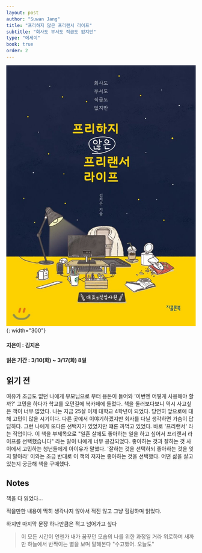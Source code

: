 ```yaml
---
layout: post
author: "Suwan Jang"
title: "프리하지 않은 프리랜서 라이프"
subtitle: "회사도 부서도 직급도 없지만"
type: "에세이"
book: true
order: 2
---
```


![프리하지 않은 프리랜서 라이프](./images/free.jpeg){: width="300"}
#### 지은이 : 김지은
#### 읽은 기간 : 3/10(화) ~ 3/17(화) 8일
## 읽기 전
 여유가 조금도 없던 나에게 부모님으로 부터 용돈이 들어와 '이번엔 어떻게 사용해야 할까?' 고민을 하다가 학교를 오던길에 북카페에 들렀다. 책을 둘러보다보니 역시 사고싶은 책이 너무 많았다. 나는 지금 25살 이제 대학교 4학년이 되었다. 당연히 앞으로에 대해 고민이 많을 시기이다. 다른 곳에서 이야기하겠지만 회사를 다닐 생각하면 가슴이 답답하다. 그런 나에게 또다른 선택지가 있었지만 떄론 까먹고 있었다. 바로 '프리랜서' 라는 직업이다. 이 책을 부제목으로 "일흔 살에도 좋아하는 일을 하고 싶어서 프리랜서 라이프를 선택했습니다" 라는 말이 나에게 너무 공감되었다. 좋아하는 것과 잘하는 것 사이에서 고민하는 청년들에게 아이유가 말했다. '잘하는 것을 선택하되 좋아하는 것을 잊지 말아라' 이와는 조금 반대로 이 책의 저자는 좋아하는 것을 선택했다.  어떤 삶을 살고 있는지 궁금해 책을 구매했다. 
 
## Notes
책을 다 읽었다...

적을만한 내용이 딱히 생각나지 않아서 적진 않고 그냥 힐링하며 읽었다.

하지만 마지막 문장 하나만큼은 적고 넘어가고 싶다

> 이 모든 시간이 언젠가 내가 꿈꾸던 모습의 나를 위한 과정일 거라 위로하며 새까만 하늘에서 반짝이는 별을 보며 말해본다 "수고했어. 오늘도"  
 
